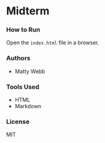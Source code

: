 # Midterm

### How to Run

Open the `index.html` file in a browser.

### Authors

- Matty Webb

### Tools Used

- HTML
- Markdown

### License

MIT

